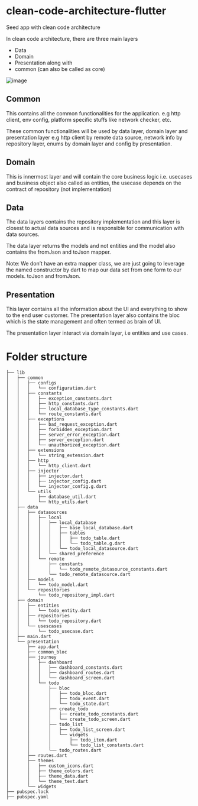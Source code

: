 # clean-code-architecture-flutter

Seed app with clean code architecture

In clean code architecture, there are three main layers

- Data
- Domain
- Presentation
  along with
- common (can also be called as core)

![image](https://user-images.githubusercontent.com/25193983/112195232-b8665d80-8c2f-11eb-83cb-e362b8bff420.png)

## Common

This contains all the common functionalities for the application.
e.g http client, env config, platform specific stuffs like network checker, etc.

These common functionalities will be used by data layer, domain layer and presentation layer
e.g http client by remote data source, network info by repository layer, enums by
domain layer and config by presentation.

## Domain

This is innermost layer and will contain the core business logic i.e. usecases and business object also called as entities, the usecase depends on the contract of repository (not implementation)

## Data

The data layers contains the repository implementation and this layer is closest to actual data sources and is responsible for communication with data sources.

The data layer returns the models and not entities and the model also contains the fromJson and toJson mapper.

Note: We don’t have an extra mapper class, we are just going to leverage the named constructor by dart to map our data set from one form to our models. toJson and fromJson.

## Presentation

This layer contains all the information about the UI and everything to show to the end user customer. The presentation layer also contains the bloc which is the state management and often termed as brain of UI.

The presentation layer interact via domain layer, i.e entities and use cases.

# Folder structure

```
├── lib
│   ├── common
│   │   ├── configs
│   │   │   └── configuration.dart
│   │   ├── constants
│   │   │   ├── exception_constants.dart
│   │   │   ├── http_constants.dart
│   │   │   ├── local_database_type_constants.dart
│   │   │   └── route_constants.dart
│   │   ├── exceptions
│   │   │   ├── bad_request_exception.dart
│   │   │   ├── forbidden_exception.dart
│   │   │   ├── server_error_exception.dart
│   │   │   ├── server_exception.dart
│   │   │   └── unauthorized_exception.dart
│   │   ├── extensions
│   │   │   └── string_extension.dart
│   │   ├── http
│   │   │   └── http_client.dart
│   │   ├── injector
│   │   │   ├── injector.dart
│   │   │   ├── injector_config.dart
│   │   │   └── injector_config.g.dart
│   │   └── utils
│   │       ├── database_util.dart
│   │       └── http_utils.dart
│   ├── data
│   │   ├── datasources
│   │   │   ├── local
│   │   │   │   ├── local_database
│   │   │   │   │   ├── base_local_database.dart
│   │   │   │   │   ├── tables
│   │   │   │   │   │   ├── todo_table.dart
│   │   │   │   │   │   └── todo_table.g.dart
│   │   │   │   │   └── todo_local_datasource.dart
│   │   │   │   └── shared_preference
│   │   │   └── remote
│   │   │       ├── constants
│   │   │       │   └── todo_remote_datasource_constants.dart
│   │   │       └── todo_remote_datasource.dart
│   │   ├── models
│   │   │   └── todo_model.dart
│   │   └── repositories
│   │       └── todo_repository_impl.dart
│   ├── domain
│   │   ├── entities
│   │   │   └── todo_entity.dart
│   │   ├── repositories
│   │   │   └── todo_repository.dart
│   │   └── usescases
│   │       └── todo_usecase.dart
│   ├── main.dart
│   └── presentation
│       ├── app.dart
│       ├── common_bloc
│       ├── journey
│       │   ├── dashboard
│       │   │   ├── dashboard_constants.dart
│       │   │   ├── dashboard_routes.dart
│       │   │   └── dashboard_screen.dart
│       │   └── todo
│       │       ├── bloc
│       │       │   ├── todo_bloc.dart
│       │       │   ├── todo_event.dart
│       │       │   └── todo_state.dart
│       │       ├── create_todo
│       │       │   ├── create_todo_constants.dart
│       │       │   └── create_todo_screen.dart
│       │       ├── todo_list
│       │       │   ├── todo_list_screen.dart
│       │       │   └── widgets
│       │       │       ├── todo_item.dart
│       │       │       └── todo_list_constants.dart
│       │       └── todo_routes.dart
│       ├── routes.dart
│       ├── themes
│       │   ├── custom_icons.dart
│       │   ├── theme_colors.dart
│       │   ├── theme_data.dart
│       │   └── theme_text.dart
│       └── widgets
├── pubspec.lock
├── pubspec.yaml

